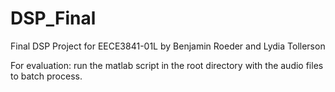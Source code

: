 # DSP_Final
Final DSP Project for EECE3841-01L by Benjamin Roeder and Lydia Tollerson


For evaluation: run the matlab script in the root directory with the audio files to batch process.

